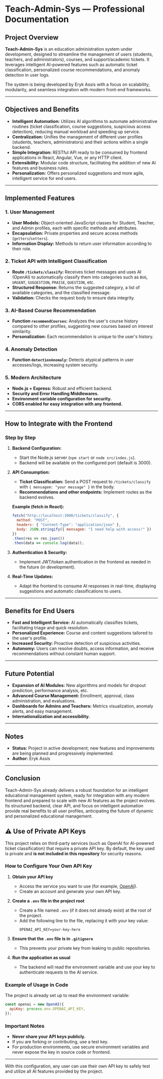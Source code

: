 # Teach-Admin-Sys — Professional Documentation
 
## Project Overview

**Teach-Admin-Sys** is an education administration system under development, designed to streamline the management of users (students, teachers, and administrators), courses, and support/academic tickets. It leverages intelligent AI-powered features such as automatic ticket classification, personalized course recommendations, and anomaly detection in user logs.

The system is being developed by Eryk Assis with a focus on scalability, modularity, and seamless integration with modern front-end frameworks.

---
 
## Objectives and Benefits

- **Intelligent Automation:** Utilizes AI algorithms to automate administrative routines (ticket classification, course suggestions, suspicious access detection), reducing manual workload and speeding up service.
- **Centralization:** Unifies the management of different user profiles (students, teachers, administrators) and their actions within a single backend.
- **Simple Integration:** RESTful API ready to be consumed by frontend applications in React, Angular, Vue, or any HTTP client.
- **Extensibility:** Modular code structure, facilitating the addition of new AI features and business rules.
- **Personalization:** Offers personalized suggestions and more agile, intelligent service for end users.

---

## Implemented Features
 
### 1. User Management

- **User Models:** Object-oriented JavaScript classes for Student, Teacher, and Admin profiles, each with specific methods and attributes.
- **Encapsulation:** Private properties and secure access methods (`getters`/`setters`).
- **Information Display:** Methods to return user information according to their role.

### 2. Ticket API with Intelligent Classification

- **Route `/tickets/classify`:** Receives ticket messages and uses AI (OpenAI) to automatically classify them into categories such as `BUG`, `URGENT`, `SUGGESTION`, `PRAISE`, `QUESTION`, etc.
- **Structured Response:** Returns the suggested category, a list of available categories, and the classified message.
- **Validation:** Checks the request body to ensure data integrity.

### 3. AI-Based Course Recommendation

- **Function `recommendCourses`:** Analyzes the user's course history compared to other profiles, suggesting new courses based on interest similarity.
- **Personalization:** Each recommendation is unique to the user's history.

### 4. Anomaly Detection

- **Function `detectionAnomaly`:** Detects atypical patterns in user accesses/logs, increasing system security.

### 5. Modern Architecture

- **Node.js + Express:** Robust and efficient backend.
- **Security and Error Handling Middlewares.**
- **Environment variable configuration for security.**
- **CORS enabled for easy integration with any frontend.**

---

## How to Integrate with the Frontend

### Step by Step

1. **Backend Configuration:**
   - Start the Node.js server (`npm start` or `node src/index.js`).
   - Backend will be available on the configured port (default is 3000).

2. **API Consumption:**
   - **Ticket Classification:** Send a POST request to `/tickets/classify` with `{ mensagem: "your message" }` in the body.
   - **Recommendations and other endpoints:** Implement routes as the backend evolves.
   
   **Example (fetch in React):**
   ```js
   fetch("http://localhost:3000/tickets/classify", {
     method: "POST",
     headers: { "Content-Type": "application/json" },
     body: JSON.stringify({ mensagem: "I need help with access!" })
   })
   .then(res => res.json())
   .then(data => console.log(data));
   ```

3. **Authentication & Security:**
   - Implement JWT/token authentication in the frontend as needed in the future (in development).

4. **Real-Time Updates:**
   - Adapt the frontend to consume AI responses in real-time, displaying suggestions and automatic classifications to users.

---

## Benefits for End Users

- **Fast and Intelligent Service:** AI automatically classifies tickets, facilitating triage and quick resolution.
- **Personalized Experience:** Course and content suggestions tailored to the user's profile.
- **Increased Security:** Proactive detection of suspicious activities.
- **Autonomy:** Users can resolve doubts, access information, and receive recommendations without constant human support.

---

## Future Potential

- **Expansion of AI Modules:** New algorithms and models for dropout prediction, performance analysis, etc.
- **Advanced Course Management:** Enrollment, approval, class administration, and evaluations.
- **Dashboards for Admins and Teachers:** Metrics visualization, anomaly alerts, and easy management.
- **Internationalization and accessibility.**

---

## Notes

- **Status:** Project in active development; new features and improvements are being planned and progressively implemented.
- **Author:** Eryk Assis

---

## Conclusion

Teach-Admin-Sys already delivers a robust foundation for an intelligent educational management system, ready for integration with any modern frontend and prepared to scale with new AI features as the project evolves. Its structured backend, clear API, and focus on intelligent automation provide real benefits to all user profiles, anticipating the future of dynamic and personalized educational management.

## ⚠️ Use of Private API Keys

This project relies on third-party services (such as OpenAI for AI-powered ticket classification) that require a private API key. By default, the key used is private and **is not included in this repository** for security reasons.

### How to Configure Your Own API Key

1. **Obtain your API key**
   - Access the service you want to use (for example, [OpenAI](https://platform.openai.com/)).
   - Create an account and generate your own API key.

2. **Create a `.env` file in the project root**
   - Create a file named `.env` (if it does not already exist) at the root of the project.
   - Add the following line to the file, replacing it with your key value:
     ```
     OPENAI_API_KEY=your-key-here
     ```

3. **Ensure that the `.env` file is in `.gitignore`**
   - This prevents your private key from leaking to public repositories.

4. **Run the application as usual**
   - The backend will read the environment variable and use your key to authenticate requests to the AI service.

### Example of Usage in Code

The project is already set up to read the environment variable:
```javascript
const openai = new OpenAI({
  apiKey: process.env.OPENAI_API_KEY,
});
```

### Important Notes

- **Never share your API keys publicly.**
- If you are forking or contributing, use a test key.
- For production environments, use secure environment variables and never expose the key in source code or frontend.

---

With this configuration, any user can use their own API key to safely test and utilize all AI features provided by the project.
